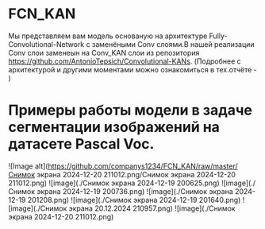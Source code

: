 # FCN_KAN
Мы представляем вам модель основаную на архитектуре Fully-Convolutional-Network с заменёными Conv слоями.В нашей реализации Conv слои заменеын на Conv_KAN слои из репозитория https://github.com/AntonioTepsich/Convolutional-KANs.
(Подробнее с архитектурой и другими моментами можно ознакомиться в тех.отчёте - )
# Примеры работы модели в задаче сегментации изображений на датасете Pascal Voc.
![Image alt](https://github.com/companys1234/FCN_KAN/raw/master/Снимок экрана 2024-12-20 211012.png/Снимок экрана 2024-12-20 211012.png)
![image](./Снимок экрана 2024-12-19 200625.png)
![image](./Снимок экрана 2024-12-19 200736.png)
![image](./Снимок экрана 2024-12-19 201208.png)
![image](./Снимок экрана 2024-12-19 201640.png)
![image](./Снимок экрана 20.12.2024 210957.png)
![image](./Снимок экрана 2024-12-20 211012.png)

